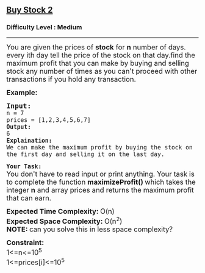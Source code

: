 <h2><a href="https://practice.geeksforgeeks.org/problems/buy-stock-2/1?utm_source=youtube&utm_medium=collab_striver_ytdescription&utm_campaign=buy-stock-2">Buy Stock 2</a></h2><h3>Difficulty Level : Medium</h3><hr><div class="problems_problem_content__Xm_eO"><p><span style="font-size:18px">You are given the prices of <strong>stock</strong> for <strong>n</strong> number of days. every ith day tell the price of the stock on that day.find the maximum profit that you can make by buying and selling stock any number of times as you can't proceed with other transactions if you hold any transaction.</span></p>

<p><span style="font-size:18px"><strong>Example:</strong></span></p>

<pre><span style="font-size:18px"><strong>Input:</strong>
<code>n = 7
prices = [1,2,3,4,5,6,7]
<strong>Output:</strong>
6
<strong>Explaination:</strong>
We can make the maximum profit by buying the stock on the first day and selling it on the last day.</code></span></pre>

<p><strong><span style="font-size:18px"><code>Your Task:</code></span></strong><br>
<span style="font-size:18px">You don't have to read input or print anything. Your task is to complete the function <strong>maximizeProfit()&nbsp;</strong>which takes the integer <strong>n</strong> and array prices and returns the maximum profit that can earn.</span></p>

<p><span style="font-size:18px"><strong>Expected Time Complexity: </strong>O(n)<br>
<strong>Expected Space Complexity:&nbsp;</strong>O(n<sup>2</sup>)<br>
<strong>NOTE: </strong>can you solve this in less space complexity?</span></p>

<p><span style="font-size:18px"><strong>Constraint:</strong><br>
1&lt;=n&lt;=10<sup>5</sup></span><br>
<span style="font-size:18px">1&lt;=prices[i]&lt;=10<sup>5</sup></span></p>
</div>